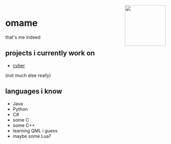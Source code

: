 <img align="right" src="https://omame.tech/icon.jpg" width="128">

# omame
that's me indeed

## projects i currently work on 
- [cyber](https://github.com/cyberos)

(not much else really)

## languages i know
- Java
- Python
- C#
- some C
- some C++
- learning QML i guess
- maybe some Lua?
